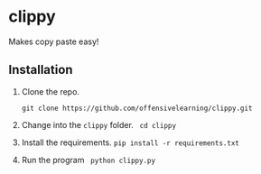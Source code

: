# clippy
Makes copy paste easy!

## Installation

1. Clone the repo.

   `git clone https://github.com/offensivelearning/clippy.git`
   
2. Change into the `clippy` folder.
   ` cd clippy`
   
3. Install the requirements.
   `pip install -r requirements.txt`
   
4. Run the program
   ` python clippy.py`
